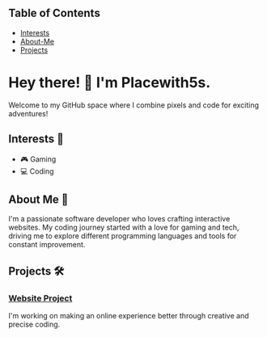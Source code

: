 ## Table of Contents

- [Interests](#interests-)
- [About-Me](#about-me-)
- [Projects](#projects-%EF%B8%8F)

# Hey there! 👋 I'm Placewith5s.
Welcome to my GitHub space where I combine pixels and code for exciting adventures!

## Interests 🚀

- 🎮 Gaming
- 💻 Coding

## About Me 🌟

I'm a passionate software developer who loves crafting interactive websites. My coding journey started with a love for gaming and tech, driving me to explore different programming languages and tools for constant improvement.

## Projects 🛠️

### [Website Project](https://github.com/Placewith5s/Website)
I'm working on making an online experience better through creative and precise coding.

